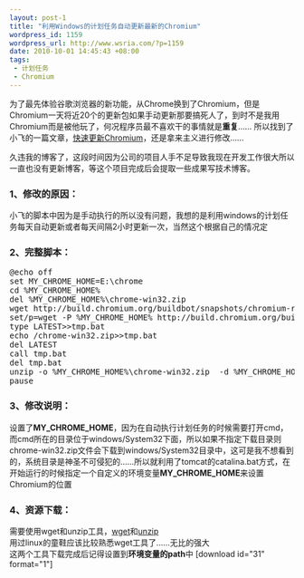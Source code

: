 ```yaml
--- 
layout: post-1
title: "利用Windows的计划任务自动更新最新的Chromium"
wordpress_id: 1159
wordpress_url: http://www.wsria.com/?p=1159
date: 2010-10-01 14:45:43 +08:00
tags: 
 - 计划任务
 - Chromium
---
```

为了最先体验谷歌浏览器的新功能，从Chrome换到了Chromium，但是Chromium一天将近20个的更新包如果手动更新那要搞死人了，到时不是我用Chromium而是被他玩了，何况程序员最不喜欢干的事情就是<strong>重复</strong>……
所以找到了小飞的一篇文章，<a href="http://shawphy.com/2010/09/fast-update-chromium.html" target="_blank">快速更新Chromium</a>，还是拿来主义进行修改……

久违我的博客了，这段时间因为公司的项目人手不足导致我现在开发工作很大所以一直也没有更新博客，等这个项目完成后会提取一些成果写技术博客。

<h3>1、修改的原因：</h3>
小飞的脚本中因为是手动执行的所以没有问题，我想的是利用windows的计划任务每天自动更新或者每天间隔2小时更新一次，当然这个根据自己的情况定

<h3>2、完整脚本：</h3>
<pre lang="text">
@echo off
set MY_CHROME_HOME=E:\chrome
cd %MY_CHROME_HOME%
del %MY_CHROME_HOME%\chrome-win32.zip
wget http://build.chromium.org/buildbot/snapshots/chromium-rel-xp/LATEST
set/p=wget -P %MY_CHROME_HOME% http://build.chromium.org/buildbot/snapshots/chromium-rel-xp/<nul>tmp.bat
type LATEST>>tmp.bat
echo /chrome-win32.zip>>tmp.bat
del LATEST
call tmp.bat
del tmp.bat
unzip -o %MY_CHROME_HOME%\chrome-win32.zip  -d %MY_CHROME_HOME%
pause
</pre>

<h3>3、修改说明：</h3>
设置了<strong>MY_CHROME_HOME</strong>，因为在自动执行计划任务的时候需要打开cmd，而cmd所在的目录位于windows/System32下面，所以如果不指定下载目录则chrome-win32.zip文件会下载到windows/System32目录中，这可是我不想看到的，系统目录是神圣不可侵犯的……所以就利用了tomcat的catalina.bat方式，在开始运行的时候指定一个自定义的环境变量<strong>MY_CHROME_HOME</strong>来设置Chromium的位置


<h3>4、资源下载：</h3>
需要使用wget和unzip工具，<a href="http://users.ugent.be/~bpuype/wget/">wget</a>和<a href="http://gnuwin32.sourceforge.net/packages/unzip.htm">unzip</a><br/>
用过linux的童鞋应该比较熟悉wget工具了……无比的强大<br/>
这两个工具下载完成后记得设置到<strong>环境变量的path</strong>中
[download id="31" format="1"]
